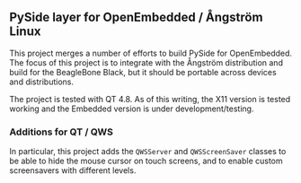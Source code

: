 ## PySide layer for OpenEmbedded / Ångström Linux ##

This project merges a number of efforts to build PySide for OpenEmbedded. The focus of this project is to integrate with the Ångström distribution and build for the BeagleBone Black, but it should be portable across devices and distributions.

The project is tested with QT 4.8. As of this writing, the X11 version is tested working and the Embedded version is under development/testing.

### Additions for QT / QWS ###

In particular, this project adds the `QWSServer` and `QWSScreenSaver` classes to be able to hide the mouse cursor on touch screens, and
to enable custom screensavers with different levels.
